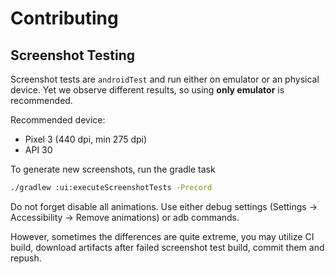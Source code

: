 # Contributing

## Screenshot Testing

Screenshot tests are `androidTest` and run either on emulator or an physical device. Yet we observe different results, so using **only emulator** is recommended.

Recommended device:

- Pixel 3 (440 dpi, min 275 dpi)
- API 30

To generate new screenshots, run the gradle task

```bash
./gradlew :ui:executeScreenshotTests -Precord
```

Do not forget disable all animations. Use either debug settings (Settings -> Accessibility -> Remove animations) or adb commands.

However, sometimes the differences are quite extreme, you may utilize CI build, download artifacts after failed screenshot test build, commit them and repush.

